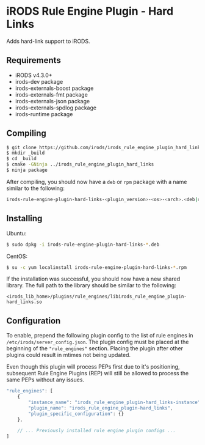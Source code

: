 # iRODS Rule Engine Plugin - Hard Links

Adds hard-link support to iRODS.

## Requirements
- iRODS v4.3.0+
- irods-dev package
- irods-externals-boost package
- irods-externals-fmt package
- irods-externals-json package
- irods-externals-spdlog package
- irods-runtime package

## Compiling
```bash
$ git clone https://github.com/irods/irods_rule_engine_plugin_hard_links
$ mkdir _build
$ cd _build
$ cmake -GNinja ../irods_rule_engine_plugin_hard_links
$ ninja package
```
After compiling, you should now have a `deb` or `rpm` package with a name similar to the following:
```bash
irods-rule-engine-plugin-hard-links-<plugin_version>-<os>-<arch>.<deb|rpm>
```

## Installing
Ubuntu:
```bash
$ sudo dpkg -i irods-rule-engine-plugin-hard-links-*.deb
```
CentOS:
```bash
$ su -c yum localinstall irods-rule-engine-plugin-hard-links-*.rpm
```
If the installation was successful, you should now have a new shared library. The full path to the library
should be similar to the following:
```
<irods_lib_home>/plugins/rule_engines/libirods_rule_engine_plugin-hard_links.so
```

## Configuration
To enable, prepend the following plugin config to the list of rule engines in `/etc/irods/server_config.json`. 
The plugin config must be placed at the beginning of the `"rule_engines"` section. Placing the plugin after other 
plugins could result in mtimes not being updated.

Even though this plugin will process PEPs first due to it's positioning, subsequent Rule Engine Plugins (REP) will 
still be allowed to process the same PEPs without any issues.
```javascript
"rule_engines": [
    {
        "instance_name": "irods_rule_engine_plugin-hard_links-instance",
        "plugin_name": "irods_rule_engine_plugin-hard_links",
        "plugin_specific_configuration": {}
    },
    
    // ... Previously installed rule engine plugin configs ...
]
```
